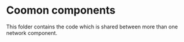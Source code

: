 Coomon components
========================

This folder contains the code which is shared between more than one network component.
